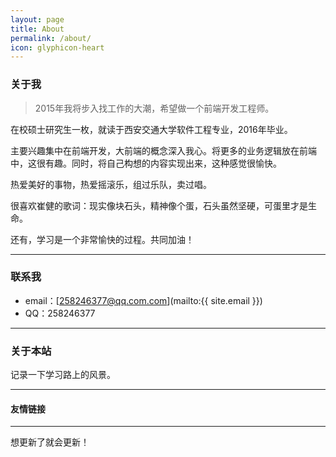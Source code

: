 ```yaml
---
layout: page
title: About
permalink: /about/
icon: glyphicon-heart
---
```


### 关于我

> 2015年我将步入找工作的大潮，希望做一个前端开发工程师。   

在校硕士研究生一枚，就读于西安交通大学软件工程专业，2016年毕业。   

主要兴趣集中在前端开发，大前端的概念深入我心。将更多的业务逻辑放在前端中，这很有趣。同时，将自己构想的内容实现出来，这种感觉很愉快。   

热爱美好的事物，热爱摇滚乐，组过乐队，卖过唱。

很喜欢崔健的歌词：现实像块石头，精神像个蛋，石头虽然坚硬，可蛋里才是生命。   

还有，学习是一个非常愉快的过程。共同加油！   

---

### 联系我

* email：[258246377@qq.com.com](mailto:{{ site.email }})
* QQ：258246377

---

### 关于本站   

记录一下学习路上的风景。


---

#### 友情链接



---

想更新了就会更新！